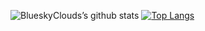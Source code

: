 <!--
**ojdev/ojdev** is a ✨ _special_ ✨ repository because its `README.md` (this file) appears on your GitHub profile.
Here are some ideas to get you started:

- 🔭 I’m currently working on ...
- 🌱 I’m currently learning ...
- 👯 I’m looking to collaborate on ...
- 🤔 I’m looking for help with ...
- 💬 Ask me about ...
- 📫 How to reach me: ...
- 😄 Pronouns: ...
- ⚡ Fun fact: ...
-->

![BlueskyClouds’s github stats](https://github-readme-stats.vercel.app/api?username=ojdev&show_icons=true&theme=merko&hide=contribs)
[![Top Langs](https://github-readme-stats.vercel.app/api/top-langs/?username=ojdev&layout=compact&theme=merko)](https://github.com/anuraghazra/github-readme-stats)

